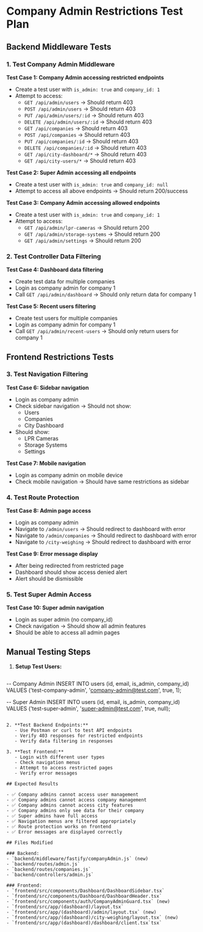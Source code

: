 # Company Admin Restrictions Test Plan

## Backend Middleware Tests

### 1. Test Company Admin Middleware

**Test Case 1: Company Admin accessing restricted endpoints**
- Create a test user with `is_admin: true` and `company_id: 1`
- Attempt to access:
  - `GET /api/admin/users` → Should return 403
  - `POST /api/admin/users` → Should return 403
  - `PUT /api/admin/users/:id` → Should return 403
  - `DELETE /api/admin/users/:id` → Should return 403
  - `GET /api/companies` → Should return 403
  - `POST /api/companies` → Should return 403
  - `PUT /api/companies/:id` → Should return 403
  - `DELETE /api/companies/:id` → Should return 403
  - `GET /api/city-dashboard/*` → Should return 403
  - `GET /api/city-users/*` → Should return 403

**Test Case 2: Super Admin accessing all endpoints**
- Create a test user with `is_admin: true` and `company_id: null`
- Attempt to access all above endpoints → Should return 200/success

**Test Case 3: Company Admin accessing allowed endpoints**
- Create a test user with `is_admin: true` and `company_id: 1`
- Attempt to access:
  - `GET /api/admin/lpr-cameras` → Should return 200
  - `GET /api/admin/storage-systems` → Should return 200
  - `GET /api/admin/settings` → Should return 200

### 2. Test Controller Data Filtering

**Test Case 4: Dashboard data filtering**
- Create test data for multiple companies
- Login as company admin for company 1
- Call `GET /api/admin/dashboard` → Should only return data for company 1

**Test Case 5: Recent users filtering**
- Create test users for multiple companies
- Login as company admin for company 1
- Call `GET /api/admin/recent-users` → Should only return users for company 1

## Frontend Restrictions Tests

### 3. Test Navigation Filtering

**Test Case 6: Sidebar navigation**
- Login as company admin
- Check sidebar navigation → Should not show:
  - Users
  - Companies
  - City Dashboard
- Should show:
  - LPR Cameras
  - Storage Systems
  - Settings

**Test Case 7: Mobile navigation**
- Login as company admin on mobile device
- Check mobile navigation → Should have same restrictions as sidebar

### 4. Test Route Protection

**Test Case 8: Admin page access**
- Login as company admin
- Navigate to `/admin/users` → Should redirect to dashboard with error
- Navigate to `/admin/companies` → Should redirect to dashboard with error
- Navigate to `/city-weighing` → Should redirect to dashboard with error

**Test Case 9: Error message display**
- After being redirected from restricted page
- Dashboard should show access denied alert
- Alert should be dismissible

### 5. Test Super Admin Access

**Test Case 10: Super admin navigation**
- Login as super admin (no company_id)
- Check navigation → Should show all admin features
- Should be able to access all admin pages

## Manual Testing Steps

1. **Setup Test Users:**
   ```sql
-- Company Admin
   INSERT INTO users (id, email, is_admin, company_id) 
   VALUES ('test-company-admin', 'company-admin@test.com', true, 1);
   
   -- Super Admin
   INSERT INTO users (id, email, is_admin, company_id) 
   VALUES ('test-super-admin', 'super-admin@test.com', true, null);
```

2. **Test Backend Endpoints:**
   - Use Postman or curl to test API endpoints
   - Verify 403 responses for restricted endpoints
   - Verify data filtering in responses

3. **Test Frontend:**
   - Login with different user types
   - Check navigation menus
   - Attempt to access restricted pages
   - Verify error messages

## Expected Results

- ✅ Company admins cannot access user management
- ✅ Company admins cannot access company management
- ✅ Company admins cannot access city features
- ✅ Company admins only see data for their company
- ✅ Super admins have full access
- ✅ Navigation menus are filtered appropriately
- ✅ Route protection works on frontend
- ✅ Error messages are displayed correctly

## Files Modified

### Backend:
- `backend/middleware/fastify/companyAdmin.js` (new)
- `backend/routes/admin.js`
- `backend/routes/companies.js`
- `backend/controllers/admin.js`

### Frontend:
- `frontend/src/components/Dashboard/DashboardSidebar.tsx`
- `frontend/src/components/Dashboard/DashboardHeader.tsx`
- `frontend/src/components/auth/CompanyAdminGuard.tsx` (new)
- `frontend/src/app/(dashboard)/layout.tsx`
- `frontend/src/app/(dashboard)/admin/layout.tsx` (new)
- `frontend/src/app/(dashboard)/city-weighing/layout.tsx` (new)
- `frontend/src/app/(dashboard)/dashboard/client.tsx`tsx`